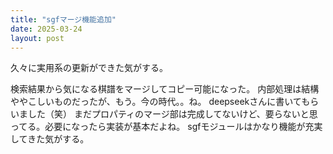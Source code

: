 ```yaml
---
title: "sgfマージ機能追加"
date: 2025-03-24
layout: post
---
```


久々に実用系の更新ができた気がする。

検索結果から気になる棋譜をマージしてコピー可能になった。
内部処理は結構ややこしいものだったが、もう。今の時代。。ね。
deepseekさんに書いてもらいました（笑）
まだプロパティのマージ部は完成してないけど、要らないと思ってる。必要になったら実装が基本だよね。
sgfモジュールはかなり機能が充実してきた気がする。
